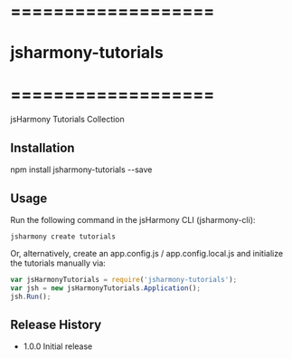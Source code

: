 # ===================
# jsharmony-tutorials
# ===================

jsHarmony Tutorials Collection

## Installation

npm install jsharmony-tutorials --save

## Usage

Run the following command in the jsHarmony CLI (jsharmony-cli):

```
jsharmony create tutorials
```

Or, alternatively, create an app.config.js / app.config.local.js and initialize the tutorials manually via:

```javascript
var jsHarmonyTutorials = require('jsharmony-tutorials');
var jsh = new jsHarmonyTutorials.Application();
jsh.Run();
```

## Release History

* 1.0.0 Initial release